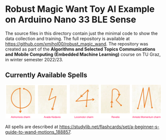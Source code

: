 # Robust Magic Want Toy AI Example on Arduino Nano 33 BLE Sense
The source files in this directory contain just the minimal code to show the data collection and training. The full repository is available at https://github.com/xmihol00/robust_magic_wand. The repository was created as part of the **Algorithms and Selected Topics Communications and Mobile Computing (Embedded Machine Learning)** course on TU Graz, in winter semester 2022/23.

## Currently Available Spells
![spells](spells.png)

All spells are described at https://studylib.net/flashcards/set/a-beginner-s-guide-to-wand-motions_188857.